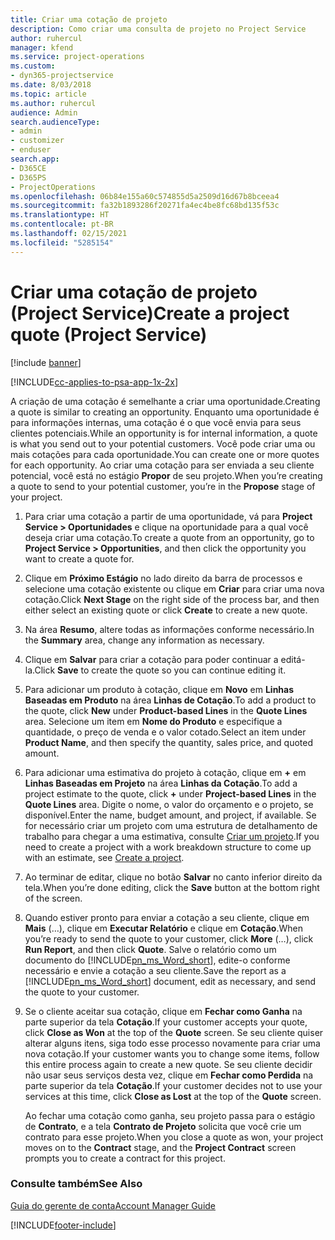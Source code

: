 ```yaml
---
title: Criar uma cotação de projeto
description: Como criar uma consulta de projeto no Project Service
author: ruhercul
manager: kfend
ms.service: project-operations
ms.custom:
- dyn365-projectservice
ms.date: 8/03/2018
ms.topic: article
ms.author: ruhercul
audience: Admin
search.audienceType:
- admin
- customizer
- enduser
search.app:
- D365CE
- D365PS
- ProjectOperations
ms.openlocfilehash: 06b84e155a60c574855d5a2509d16d67b8bceea4
ms.sourcegitcommit: fa32b1893286f20271fa4ec4be8fc68bd135f53c
ms.translationtype: HT
ms.contentlocale: pt-BR
ms.lasthandoff: 02/15/2021
ms.locfileid: "5285154"
---
```

# <a name="create-a-project-quote-project-service"></a><span data-ttu-id="7e6a9-103">Criar uma cotação de projeto (Project Service)</span><span class="sxs-lookup"><span data-stu-id="7e6a9-103">Create a project quote (Project Service)</span></span>

[!include [banner](../includes/psa-now-project-operations.md)]

[!INCLUDE[cc-applies-to-psa-app-1x-2x](../includes/cc-applies-to-psa-app-1x-2x.md)]

<span data-ttu-id="7e6a9-104">A criação de uma cotação é semelhante a criar uma oportunidade.</span><span class="sxs-lookup"><span data-stu-id="7e6a9-104">Creating a quote is similar to creating an opportunity.</span></span> <span data-ttu-id="7e6a9-105">Enquanto uma oportunidade é para informações internas, uma cotação é o que você envia para seus clientes potenciais.</span><span class="sxs-lookup"><span data-stu-id="7e6a9-105">While an opportunity is for internal information, a quote is what you send out to your potential customers.</span></span> <span data-ttu-id="7e6a9-106">Você pode criar uma ou mais cotações para cada oportunidade.</span><span class="sxs-lookup"><span data-stu-id="7e6a9-106">You can create one or more quotes for each opportunity.</span></span> <span data-ttu-id="7e6a9-107">Ao criar uma cotação para ser enviada a seu cliente potencial, você está no estágio **Propor** de seu projeto.</span><span class="sxs-lookup"><span data-stu-id="7e6a9-107">When you’re creating a quote to send to your potential customer, you’re in the **Propose** stage of your project.</span></span>  
  
1. <span data-ttu-id="7e6a9-108">Para criar uma cotação a partir de uma oportunidade, vá para **Project Service > Oportunidades** e clique na oportunidade para a qual você deseja criar uma cotação.</span><span class="sxs-lookup"><span data-stu-id="7e6a9-108">To create a quote from an opportunity, go to **Project Service > Opportunities**, and then click the opportunity you want to create a quote for.</span></span>  
  
2. <span data-ttu-id="7e6a9-109">Clique em **Próximo Estágio** no lado direito da barra de processos e selecione uma cotação existente ou clique em **Criar** para criar uma nova cotação.</span><span class="sxs-lookup"><span data-stu-id="7e6a9-109">Click **Next Stage** on the right side of the process bar, and then either select an existing quote or click **Create** to create a new quote.</span></span>  
  
3. <span data-ttu-id="7e6a9-110">Na área **Resumo**, altere todas as informações conforme necessário.</span><span class="sxs-lookup"><span data-stu-id="7e6a9-110">In the **Summary** area, change any information as necessary.</span></span>  
  
4. <span data-ttu-id="7e6a9-111">Clique em **Salvar** para criar a cotação para poder continuar a editá-la.</span><span class="sxs-lookup"><span data-stu-id="7e6a9-111">Click **Save** to create the quote so you can continue editing it.</span></span>  
  
5. <span data-ttu-id="7e6a9-112">Para adicionar um produto à cotação, clique em **Novo** em **Linhas Baseadas em Produto** na área **Linhas de Cotação**.</span><span class="sxs-lookup"><span data-stu-id="7e6a9-112">To add a product to the quote, click **New** under **Product-based Lines** in the **Quote Lines** area.</span></span> <span data-ttu-id="7e6a9-113">Selecione um item em **Nome do Produto** e especifique a quantidade, o preço de venda e o valor cotado.</span><span class="sxs-lookup"><span data-stu-id="7e6a9-113">Select an item under **Product Name**, and then specify the quantity, sales price, and quoted amount.</span></span>  
  
6. <span data-ttu-id="7e6a9-114">Para adicionar uma estimativa do projeto à cotação, clique em **+** em **Linhas Baseadas em Projeto** na área **Linhas da Cotação**.</span><span class="sxs-lookup"><span data-stu-id="7e6a9-114">To add a project estimate to the quote, click **+** under **Project-based Lines** in the **Quote Lines** area.</span></span> <span data-ttu-id="7e6a9-115">Digite o nome, o valor do orçamento e o projeto, se disponível.</span><span class="sxs-lookup"><span data-stu-id="7e6a9-115">Enter the name, budget amount, and project, if available.</span></span> <span data-ttu-id="7e6a9-116">Se for necessário criar um projeto com uma estrutura de detalhamento de trabalho para chegar a uma estimativa, consulte [Criar um projeto](../psa/create-project.md).</span><span class="sxs-lookup"><span data-stu-id="7e6a9-116">If you need to create a project with a work breakdown structure to come up with an estimate, see [Create a project](../psa/create-project.md).</span></span>  
  
7. <span data-ttu-id="7e6a9-117">Ao terminar de editar, clique no botão **Salvar** no canto inferior direito da tela.</span><span class="sxs-lookup"><span data-stu-id="7e6a9-117">When you’re done editing, click the **Save** button at the bottom right of the screen.</span></span>  
  
8. <span data-ttu-id="7e6a9-118">Quando estiver pronto para enviar a cotação a seu cliente, clique em **Mais** (…), clique em **Executar Relatório** e clique em **Cotação**.</span><span class="sxs-lookup"><span data-stu-id="7e6a9-118">When you’re ready to send the quote to your customer, click **More** (…), click **Run Report**, and then click **Quote**.</span></span> <span data-ttu-id="7e6a9-119">Salve o relatório como um documento do [!INCLUDE[pn_ms_Word_short](../includes/pn-ms-word-short.md)], edite-o conforme necessário e envie a cotação a seu cliente.</span><span class="sxs-lookup"><span data-stu-id="7e6a9-119">Save the report as a [!INCLUDE[pn_ms_Word_short](../includes/pn-ms-word-short.md)] document, edit as necessary, and send the quote to your customer.</span></span>  
  
9. <span data-ttu-id="7e6a9-120">Se o cliente aceitar sua cotação, clique em **Fechar como Ganha** na parte superior da tela **Cotação**.</span><span class="sxs-lookup"><span data-stu-id="7e6a9-120">If your customer accepts your quote, click **Close as Won** at the top of the **Quote** screen.</span></span> <span data-ttu-id="7e6a9-121">Se seu cliente quiser alterar alguns itens, siga todo esse processo novamente para criar uma nova cotação.</span><span class="sxs-lookup"><span data-stu-id="7e6a9-121">If your customer wants you to change some items, follow this entire process again to create a new quote.</span></span> <span data-ttu-id="7e6a9-122">Se seu cliente decidir não usar seus serviços desta vez, clique em **Fechar como Perdida** na parte superior da tela **Cotação**.</span><span class="sxs-lookup"><span data-stu-id="7e6a9-122">If your customer decides not to use your services at this time, click **Close as Lost** at the top of the **Quote** screen.</span></span>  
  
   <span data-ttu-id="7e6a9-123">Ao fechar uma cotação como ganha, seu projeto passa para o estágio de **Contrato**, e a tela **Contrato de Projeto** solicita que você crie um contrato para esse projeto.</span><span class="sxs-lookup"><span data-stu-id="7e6a9-123">When you close a quote as won, your project moves on to the **Contract** stage, and the **Project Contract** screen prompts you to create a contract for this project.</span></span>  
  
### <a name="see-also"></a><span data-ttu-id="7e6a9-124">Consulte também</span><span class="sxs-lookup"><span data-stu-id="7e6a9-124">See Also</span></span>  
 [<span data-ttu-id="7e6a9-125">Guia do gerente de conta</span><span class="sxs-lookup"><span data-stu-id="7e6a9-125">Account Manager Guide</span></span>](../psa/account-manager-guide.md)


[!INCLUDE[footer-include](../includes/footer-banner.md)]